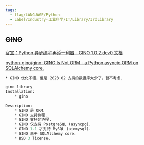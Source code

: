 ```yaml
---
tags:
  - flag/LANGUAGE/Python
  - Label/Industry-工业科学/IT/Library/3rdLibrary
---
```


## ~~GINO~~

[官宣：Python 异步编程再添一利器 - GINO 1.0.2.dev0 文档](https://python-gino.org/docs/zh/1.0/tutorials/announcement.html)

[python-gino/gino: GINO Is Not ORM - a Python asyncio ORM on SQLAlchemy core.](https://github.com/python-gino/gino)


    * GINO 优化不错，但是 2023.02 支持的数据库太少了，暂不考虑.


```python
gino library
Installation:
    * gino

Description:
    * GINO 是 ORM.
    * GINO 支持协程.
    * GINO 支持非协程.
    * GINO 仅支持 PostgreSQL (asyncpg).
    * GINO 1.1 才支持 MySQL (aiomysql).
    * GINO 基于 SQLAlchemy core.
    * BSD 3 license.


```